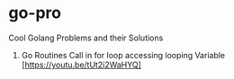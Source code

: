 # go-pro
Cool Golang Problems and their Solutions

1. Go Routines Call in for loop accessing looping Variable [https://youtu.be/tUt2i2WaHYQ]
   
